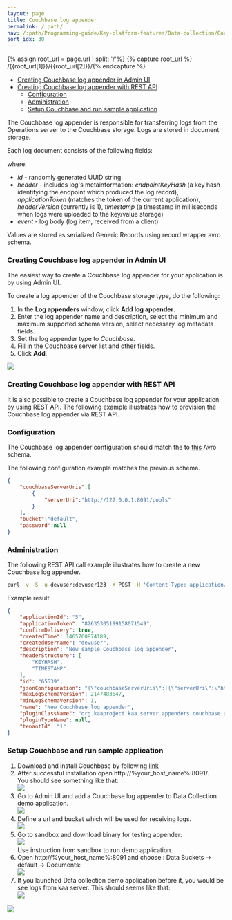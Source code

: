 ```yaml
---
layout: page
title: Couchbase log appender
permalink: /:path/
nav: /:path/Programming-guide/Key-platform-features/Data-collection/Couchbase-log-appender
sort_idx: 30
---
```


{% assign root_url = page.url | split: '/'%}
{% capture root_url  %} /{{root_url[1]}}/{{root_url[2]}}/{% endcapture %}

* [Creating Couchbase log appender in Admin UI](#creating-couchbase-log-appender-in-admin-ui)
* [Creating Couchbase log appender with REST API](#creating-couchbase-log-appender-with-rest-api)
  * [Configuration](#configuration)
  * [Administration](#administration)
  * [Setup Couchbase and run sample application](#setup-couchbase-and-run-sample-application)

The Couchbase log appender is responsible for transferring logs from the Operations server to the Couchbase storage. Logs are stored in document storage.

Each log document consists of the following fields:  

where:

* <i>id</i> - randomly generated UUID string
* <i>header</i> - includes log's metainformation: <i>endpointKeyHash</i> (a key hash identifying the endpoint which produced the log record), 
<i>applicationToken</i> (matches the token of the current application), <i>headerVersion</i> (currently is 1), <i>timestamp</i> (a timestamp in milliseconds 
when logs were uploaded to the key/value storage)
* <i>event</i> - log body (log item, received from a client)

Values are stored as serialized Generic Records using record wrapper avro schema.

### Creating Couchbase log appender in Admin UI

The easiest way to create a Couchbase log appender for your application is by using Admin UI.

To create a log appender of the Couchbase storage type, do the following:

1. In the <b>Log appenders</b> window, click <b>Add log appender</b>.
2. Enter the log appender name and description, select the minimum and maximum supported schema version, select necessary log metadata fields.
3. Set the log appender type to <i>Couchbase</i>.
4. Fill in the Couchbase server list and other fields.
5. Click <b>Add</b>.

<img src="attach/create-couchbase-log-appende.png">

### Creating Couchbase log appender with REST API

It is also possible to create a Couchbase log appender for your application by using REST API. The following example illustrates how to provision 
the Couchbase log appender via REST API.

### Configuration

The Couchbase log appender configuration should match the to
[this](https://github.com/kaaproject/kaa/blob/master/server/appenders/couchbase-appender/src/main/avro/couchbase-appender-config.avsc) Avro schema.

The following configuration example matches the previous schema.

```json
{
    "couchbaseServerUris":[
        {
            "serverUri":"http://127.0.0.1:8091/pools"
        }
    ],
    "bucket":"default",
    "password":null
}
```

### Administration

The following REST API call example illustrates how to create a new Couchbase log appender.

```bash
curl -v -S -u devuser:devuser123 -X POST -H 'Content-Type: application/json' -d'{"pluginClassName": "org.kaaproject.kaa.server.appenders.couchbase.appender.CouchbaseLogAppender", "applicationId": 5, "applicationToken": "82635305199158071549", "jsonConfiguration": "{\"couchbaseServerUris\":[{\"serverUri\":\"http://127.0.0.1:8091/pools\"}],\"bucket\":\"default\",\"password\":null},   \"includeServerProfile\" : { \"boolean\" : false   } }", "description": "New sample Couchbase log appender", "headerStructure": ["KEYHASH", "TIMESTAMP"], "name": "New Couchbase log appender", "maxLogSchemaVersion": 2147483647, "minLogSchemaVersion": 1, "tenantId": "1"}' "http://localhost:8080/kaaAdmin/rest/api/logAppender" | python -mjson.tool
```

Example result:

```json
{
    "applicationId": "5",
    "applicationToken": "82635305199158071549",
    "confirmDelivery": true,
    "createdTime": 1465760874189,
    "createdUsername": "devuser",
    "description": "New sample Couchbase log appender",
    "headerStructure": [
        "KEYHASH",
        "TIMESTAMP"
    ],
    "id": "65539",
    "jsonConfiguration": "{\"couchbaseServerUris\":[{\"serverUri\":\"http://127.0.0.1:8091/pools\"}],\"bucket\":\"default\",\"password\":null}",
    "maxLogSchemaVersion": 2147483647,
    "minLogSchemaVersion": 1,
    "name": "New Couchbase log appender",
    "pluginClassName": "org.kaaproject.kaa.server.appenders.couchbase.appender.CouchbaseLogAppender",
    "pluginTypeName": null,
    "tenantId": "1"
}
```

### Setup Couchbase and run sample application

1. Download and install Couchbase by following [link](http://developer.couchbase.com/documentation/server/current/getting-started/installing.html#installing)
2. After successful installation open http://%your_host_name%:8091/. <br/>
You should see something like that: <br/>
<img src="attach/couchbase-8091.png"> <br/>
3. Go to Admin UI and add a Couchbase log appender to Data Collection demo application. <br/>
<img src="attach/add-couchbase-log-appender.png"> <br/>
4. Define a url and bucket which will be used for receiving logs. <br/>
<img src="attach/define-url.png"> <br/>
5. Go to sandbox and download binary for testing appender: <br/>
<img src="attach/download-binary-for-testing-appender.png"> <br/>
Use instruction from sandbox to run demo application. <br/>
6. Open http://%your_host_name%:8091 and choose : Data Buckets -> default -> Documents: <br/>
<img src="attach/data-buckets-default-documents.png"> <br/>
7. If you launched Data collection demo application before it, you would be see logs from kaa server. This should seems like that: <br/>
<img src="attach/logs-from-kaa-server1.png"> <br/>

<img src="attach/logs-from-kaa-server2.png">
